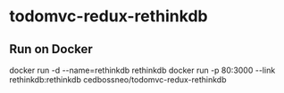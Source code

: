 # todomvc-redux-rethinkdb

## Run on Docker

docker run -d --name=rethinkdb rethinkdb
docker run -p 80:3000 --link rethinkdb:rethinkdb cedbossneo/todomvc-redux-rethinkdb

